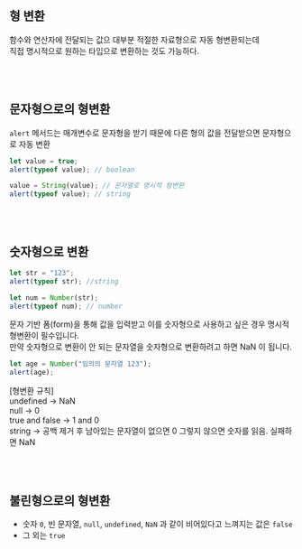 ## 형 변환
함수와 연산자에 전달되는 값으 대부분 적절한 자료형으로 자동 형변환되는데<br>
직접 명시적으로 원하는 타입으로 변환하는 것도 가능하다.

<br></br>

## 문자형으로의 형변환
```alert``` 메서드는 매개변수로 문자형을 받기 때문에 다른 형의 값을 전달받으면 문자형으로 자동 변환
```javascript
let value = true;
alert(typeof value); // boolean

value = String(value); // 문자열로 명시적 형변환
alert(typeof value); // string
```

<br></br>

## 숫자형으로 변환
```javascript
let str = "123";
alert(typeof str); //string

let num = Number(str);
alert(typeof num); // number
```

문자 기반 폼(form)을 통해 값을 입력받고 이를 숫자형으로 사용하고 싶은 경우 명시적 형변환이 필수입니다.<br>
만약 숫자형으로 변환이 안 되는 문자열을 숫자형으로 변환하려고 하면 NaN 이 됩니다.
```javascript
let age = Number("임의의 문자열 123");
alert(age);
```

[형변환 규칙]<br>
undefined -> NaN<br>
null -> 0<br>
true and false -> 1 and 0<br>
string -> 공백 제거 후 남아있는 문자열이 없으면 0 그렇지 않으면 숫자를 읽음. 실패하면 NaN

<br></br>

## 불린형으로의 형변환
- 숫자 ```0```, 빈 문자열, ```null```, ```undefined```, ```NaN``` 과 같이 비어있다고 느껴지는 값은 ```false```
- 그 외는 ```true```